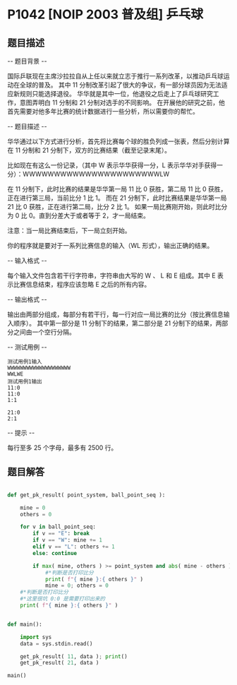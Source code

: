 # P1042 [NOIP 2003 普及组] 乒乓球

## 题目描述

-- 题目背景 --

国际乒联现在主席沙拉拉自从上任以来就立志于推行一系列改革，以推动乒乓球运动在全球的普及。
其中 11 分制改革引起了很大的争议，有一部分球员因为无法适应新规则只能选择退役。
华华就是其中一位，他退役之后走上了乒乓球研究工作，意图弄明白 11 分制和 21 分制对选手的不同影响。
在开展他的研究之前，他首先需要对他多年比赛的统计数据进行一些分析，所以需要你的帮忙。

-- 题目描述 --

华华通过以下方式进行分析，首先将比赛每个球的胜负列成一张表，然后分别计算在 11 分制和 21 分制下，双方的比赛结果（截至记录末尾）。

比如现在有这么一份记录，（其中 W 表示华华获得一分，L 表示华华对手获得一分）：WWWWWWWWWWWWWWWWWWWWWWLW

在 11 分制下，此时比赛的结果是华华第一局 11 比 0 获胜，第二局 11 比 0 获胜，正在进行第三局，当前比分 1 比 1。
而在 21 分制下，此时比赛结果是华华第一局 21 比 0 获胜，正在进行第二局，比分 2 比 1。
如果一局比赛刚开始，则此时比分为 0 比 0。直到分差大于或者等于 2，才一局结束。

注意：当一局比赛结束后，下一局立刻开始。

你的程序就是要对于一系列比赛信息的输入（WL 形式），输出正确的结果。

-- 输入格式 --

每个输入文件包含若干行字符串，字符串由大写的 W 、 L 和 E 组成。其中 E 表示比赛信息结束，程序应该忽略 E 之后的所有内容。

-- 输出格式 --

输出由两部分组成，每部分有若干行，每一行对应一局比赛的比分（按比赛信息输入顺序）。
其中第一部分是 11 分制下的结果，第二部分是 21 分制下的结果，两部分之间由一个空行分隔。

-- 测试用例 --

```
测试用例1输入
WWWWWWWWWWWWWWWWWWWW
WWLWE
测试用例1输出
11:0
11:0
1:1

21:0
2:1
```

-- 提示 --

每行至多 25 个字母，最多有 2500 行。

## 题目解答

```python

def get_pk_result( point_system, ball_point_seq ):

    mine = 0
    others = 0        

    for v in ball_point_seq:
        if v == "E": break
        if v == "W": mine += 1
        elif v == "L": others += 1
        else: continue

        if max( mine, others ) >= point_system and abs( mine - others ) >= 2:
            #*判断是否打印比分
            print( f"{ mine }:{ others }" )
            mine = 0; others = 0
    #*判断是否打印比分
    #*这里很坑 0:0 是需要打印出来的
    print( f"{ mine }:{ others }" )


def main():

    import sys
    data = sys.stdin.read()

    get_pk_result( 11, data ); print()
    get_pk_result( 21, data )

main()
```
